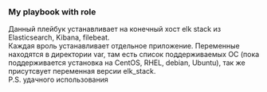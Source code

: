 ### My playbook with role
Данный плейбук устанавливает на конечный хост elk stack из Elasticsearch, Kibana, filebeat.  
Каждая вроль устанавливает отдельное приложение.
Переменные находятся в директории var, там есть список поддерживаемых ОС (пока поддерживается установка на CentOS, RHEL, debian, Ubuntu),
так же присутсвует переменная версии elk_stack.  
P.S. удачного использования